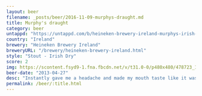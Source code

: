 ```yaml
---
layout: beer
filename: _posts/beer/2016-11-09-murphys-draught.md
title: Murphy's draught
category: beer
untappd: "https://untappd.com/b/heineken-brewery-ireland-murphys-irish-stout/5932"
country: "Ireland"
brewery: "Heineken Brewery Ireland"
breweryURL: "/brewery/heineken-brewery-ireland.html"
style: "Stout - Irish Dry"
score: 2
img: https://scontent.fsyd9-1.fna.fbcdn.net/v/t31.0-0/p480x480/478723_10151649175513745_267966869_o.jpg?_nc_cat=111&_nc_sid=e007fa&_nc_ohc=qZZSuXyZHjgAX-q7e_j&_nc_ht=scontent.fsyd9-1.fna&tp=6&oh=8932f44bf217af6e8843a329b7dbc9d6&oe=5F96A564
beer-date: "2013-04-27"
desc: "Instantly gave me a headache and made my mouth taste like it was bleeding"
permalink: /beer/:title.html
---
```


